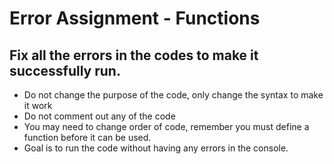 # Error Assignment - Functions

## Fix all the errors in the codes to make it successfully run. 
* Do not change the purpose of the code, only change the syntax to make it work
* Do not comment out any of the code
* You may need to change order of code, remember you must define a function before it can be used. 
* Goal is to run the code without having any errors in the console. 